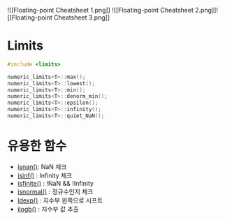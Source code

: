 ![[Floating-point Cheatsheet 1.png]]
![[Floating-point Cheatsheet 2.png]]![[Floating-point Cheatsheet 3.png]]

# Limits
```cpp
#include <limits>

numeric_limits<T>::max();
numeric_limits<T>::lowest();
numeric_limits<T>::min();
numeric_limits<T>::denorm_min();
numeric_limits<T>::epsilon();
numeric_limits<T>::infinity();
numeric_limits<T>::quiet_NaN();
```

# 유용한 함수
- [isnan()](https://en.cppreference.com/w/cpp/numeric/math/isnan): NaN 체크
- [isinf()](https://en.cppreference.com/w/cpp/numeric/math/isinf) : Infinity 체크
- [isfinite()](https://en.cppreference.com/w/cpp/numeric/math/isfinite) : !NaN && !Infinity
- [isnormal()](https://en.cppreference.com/w/cpp/numeric/math/isnormal) : 정규수인지 체크
- [ldexp()](https://en.cppreference.com/w/cpp/numeric/math/ldexp) : 지수부 왼쪽으로 시프트
- [ilogb()](https://en.cppreference.com/w/cpp/numeric/math/ilogb) : 지수부 값 추출